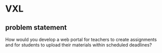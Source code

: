 # VXL

## problem statement
How would you develop a web portal for teachers to create assignments and for students to upload their materials within scheduled deadlines?
